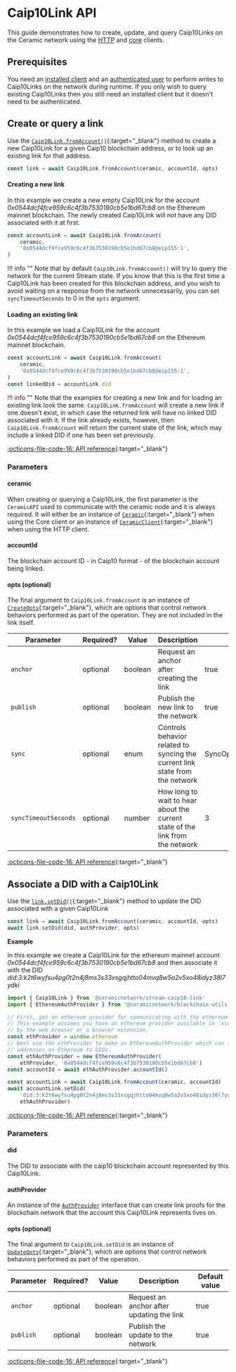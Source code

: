 # Caip10Link API

This guide demonstrates how to create, update, and query Caip10Links on the Ceramic network using the [HTTP](../../../reference/javascript/clients) and [core](../../../reference/javascript/clients) clients.

## Prerequisites
You need an [installed client](../../build/installation.md) and an [authenticated user](../../build/authentication.md) to perform writes to Caip10Links on the network during runtime. If you only wish to query existing Caip10Links then you still need an installed client but it doesn't need to be authenticated.

## Create or query a link
Use the [`Caip10Link.fromAccount()`](https://developers.ceramic.network/reference/typescript/classes/_ceramicnetwork_stream_caip10_link.caip10link-1.html#fromAccount){:target="_blank"} method to create a new Caip10Link for a given Caip10 blockchain address, or to look up an existing link for that address.

```javascript
const link = await Caip10Link.fromAccount(ceramic, accountId, opts)
```

#### Creating a new link

In this example we create a new empty Caip10Link for the account *0x0544dcf4fce959c6c4f3b7530190cb5e1bd67cb8* on the Ethereum mainnet blockchain. The newly created Caip10Link will not have any DID associated with it at first.

```javascript
const accountLink = await Caip10Link.fromAccount(
    ceramic,
    '0x0544dcf4fce959c6c4f3b7530190cb5e1bd67cb8@eip155:1',
)
```

!!! info ""
    Note that by default `Caip10Link.fromAccount()` will try to query the network for the current Stream state. If you know that this is the first time a Caip10Link has been created for this blockchain address, and you wish to avoid waiting on a response from the network unnecessarily, you can set `syncTimeoutSeconds` to 0 in the `opts` argument.

#### Loading an existing link

In this example we load a Caip10Link for the account *0x0544dcf4fce959c6c4f3b7530190cb5e1bd67cb8* on the Ethereum mainnet blockchain.

```javascript
const accountLink = await Caip10Link.fromAccount(
    ceramic,
    '0x0544dcf4fce959c6c4f3b7530190cb5e1bd67cb8@eip155:1',
)
const linkedDid = accountLink.did
```

!!! info ""
    Note that the examples for creating a new link and for loading an existing link look the same. `Caip10Link.fromAccount` will create a new link if one doesn't exist, in which case the returned link will have no linked DID associated with it. If the link already exists, however, then `Caip10Link.fromAccount` will return the current state of the link, which may include a linked DID if one has been set previously.

[:octicons-file-code-16: API reference](https://developers.ceramic.network/reference/typescript/classes/_ceramicnetwork_stream_caip10_link.caip10link-1.html#fromAccount){:target="_blank"}


### Parameters

#### ceramic


When creating or querying a Caip10Link, the first parameter is the `CeramicAPI` used to communicate with the ceramic node and it is always required. It will either be an instance of [`Ceramic`](https://developers.ceramic.network/reference/typescript/classes/_ceramicnetwork_core.ceramic.html){:target="_blank"} when using the Core client or an instance of [`CeramicClient`](https://developers.ceramic.network/reference/typescript/classes/_ceramicnetwork_http_client.ceramicclient.html){:target="_blank"} when using the HTTP client.

#### accountId

The blockchain account ID - in Caip10 format - of the blockchain account being linked.

#### opts (optional)
The final argument to `Caip10Link.fromAccount` is an instance of [`CreateOpts`](https://developers.ceramic.network/reference/typescript/interfaces/_ceramicnetwork_common.createopts-1.html){:target="_blank"}, which are options that control network behaviors performed as part of the operation.  They are not included in the link itself.

| Parameter     | Required?   | Value            | Description | Default value |
| ------------- | ----------- | ---------------- | ----------- | ----- |
| `anchor`      | optional    | boolean          | Request an anchor after creating the link | true |
| `publish`     | optional    | boolean          | Publish the new link to the network | true |
| `sync`        | optional    | enum             | Controls behavior related to syncing the current link state from the network | SyncOptions.PREFER_CACHE |
| `syncTimeoutSeconds` | optional    | number            | How long to wait to hear about the current state of the link from the network | 3 |

[:octicons-file-code-16: API reference](https://developers.ceramic.network/reference/typescript/interfaces/_ceramicnetwork_common.createopts-1.html){:target="_blank"}


## Associate a DID with a Caip10Link
Use the [`link.setDid()`](https://developers.ceramic.network/reference/typescript/classes/_ceramicnetwork_stream_caip10_link.caip10link-1.html#setdid){:target="_blank"} method to update the DID associated with a given Caip10Link

```javascript
const link = await Caip10Link.fromAccount(ceramic, accountId, opts)
await link.setDid(did, authProvider, opts)
```

**Example**

In this example we create a Caip10Link for the ethereum mainnet account *0x0544dcf4fce959c6c4f3b7530190cb5e1bd67cb8* and then associate it with the DID *did:3:k2t6wyfsu4pg0t2n4j8ms3s33xsgqjhtto04mvq8w5a2v5xo48idyz38l7ydki*

```javascript
import { Caip10Link } from '@ceramicnetwork/stream-caip10-link'
import { EthereumAuthProvider } from '@ceramicnetwork/blockchain-utils-linking'

// First, get an ethereum provider for communicating with the ethereum blockchain.
// This example assumes you have an ethereum provider available in `window.ethereum`, provided
// by the web browser or a browser extension.
const ethProvider = window.ethereum
// Next use the ethProvider to make an EthereumAuthProvider which can issue LinkProofs linking
// addresses on Ethereum to DIDs.
const ethAuthProvider = new EthereumAuthProvider(
    ethProvider, '0x0544dcf4fce959c6c4f3b7530190cb5e1bd67cb8')
const accountId = await ethAuthProvider.accountId()

const accountLink = await Caip10Link.fromAccount(ceramic, accountId)
await accountLink.setDid(
    'did:3:k2t6wyfsu4pg0t2n4j8ms3s33xsgqjhtto04mvq8w5a2v5xo48idyz38l7ydki',
    ethAuthProvider)
```

[:octicons-file-code-16: API reference](https://developers.ceramic.network/reference/typescript/classes/_ceramicnetwork_stream_caip10_link.caip10link-1.html#setdid){:target="_blank"}

### Parameters

#### did

The DID to associate with the caip10 blockchain account represented by this Caip10Link.

#### authProvider

An instance of the [`AuthProvider`](https://developers.ceramic.network/reference/typescript/interfaces/_ceramicnetwork_blockchain_utils_linking.authprovider-1.html) interface that can create link proofs for the blockchain network that the account this Caip10Link represents lives on.


#### opts (optional)
The final argument to `Caip10Link.setDid` is an instance of [`UpdateOpts`](https://developers.ceramic.network/reference/typescript/interfaces/_ceramicnetwork_common.updateopts-1.html){:target="_blank"}, which are options that control network behaviors performed as part of the operation.

| Parameter     | Required?   | Value            | Description | Default value |
| ------------- | ----------- | ---------------- | ----------- | ----- |
| `anchor`      | optional    | boolean          | Request an anchor after updating the link | true |
| `publish`     | optional    | boolean          | Publish the update to the network | true |

[:octicons-file-code-16: API reference](https://developers.ceramic.network/reference/typescript/interfaces/_ceramicnetwork_common.updateopts-1.html){:target="_blank"}


</br>
</br>
</br>
